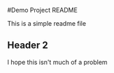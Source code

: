 #Demo Project README

This is a simple readme file

## Header 2

I hope this isn't much of a problem
